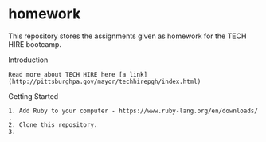 # homework

This repository stores the assignments given as homework for the TECH HIRE bootcamp.

Introduction

    Read more about TECH HIRE here [a link](http://pittsburghpa.gov/mayor/techhirepgh/index.html)

Getting Started

    1. Add Ruby to your computer - https://www.ruby-lang.org/en/downloads/ .
    2. Clone this repository.
    3. 


